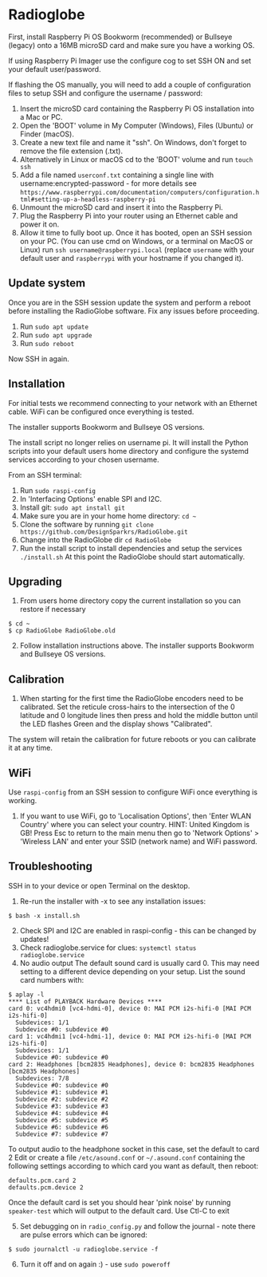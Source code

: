 # Radioglobe
First, install Raspberry Pi OS Bookworm (recommended) or Bullseye (legacy) onto a 16MB microSD card and make sure you have a working OS.

If using Raspberry Pi Imager use the configure cog to set SSH ON and set your default user/password. 

If flashing the OS manually, you will need to add a couple of configuration files to setup SSH and configure the username / password:
1. Insert the microSD card containing the Raspberry Pi OS installation into a Mac or PC.
2. Open the 'BOOT' volume in My Computer (Windows), Files (Ubuntu) or Finder (macOS).
3. Create a new text file and name it "ssh".  On Windows, don't forget to remove the file extension (.txt).
4. Alternatively in Linux or macOS cd to the 'BOOT' volume and run `touch ssh`
5. Add a file named `userconf.txt` containing a single line with username:encrypted-password - for more details see `https://www.raspberrypi.com/documentation/computers/configuration.html#setting-up-a-headless-raspberry-pi`
6. Unmount the microSD card and insert it into the Raspberry Pi.
7. Plug the Raspberry Pi into your router using an Ethernet cable and power it on.
8. Allow it time to fully boot up. Once it has booted, open an SSH session on your PC. (You can use cmd on Windows, or a terminal on MacOS or Linux) run `ssh username@raspberrypi.local` (replace `username` with your default user and `raspberrypi` with your hostname if you changed it).

## Update system
Once you are in the SSH session update the system and perform a reboot before installing the RadioGlobe software. Fix any issues before proceeding.
1. Run `sudo apt update`
2. Run `sudo apt upgrade`
3. Run `sudo reboot`

Now SSH in again.

## Installation
For initial tests we recommend connecting to your network with an Ethernet cable. WiFi can be configured once everything is tested.

The installer supports Bookworm and Bullseye OS versions.

The install script no longer relies on username pi. It will install the Python scripts into your default users home directory and configure the systemd services according to your chosen username.

From an SSH terminal:
1. Run `sudo raspi-config`
2. In 'Interfacing Options' enable SPI and I2C.
3. Install git: `sudo apt install git`
4. Make sure you are in your home home directory: `cd ~`
5. Clone the software by running `git clone https://github.com/DesignSparkrs/RadioGlobe.git`
6. Change into the RadioGlobe dir `cd RadioGlobe`
7. Run the install script to install dependencies and setup the services `./install.sh`
At this point the RadioGlobe should start automatically.

## Upgrading
1. From users home directory copy the current installation so you can restore if necessary
```
$ cd ~
$ cp RadioGlobe RadioGlobe.old
```
2. Follow installation instructions above. The installer supports Bookworm and Bullseye OS versions.

## Calibration
1. When starting for the first time the RadioGlobe encoders need to be calibrated. Set the reticule cross-hairs to the intersection of the 0 latitude and 0 longitude lines then press and hold the middle button until the LED flashes Green and the display shows "Calibrated".

The system will retain the calibration for future reboots or you can calibrate it at any time. 

## WiFi
Use `raspi-config` from an SSH session to configure WiFi once everything is working.

1. If you want to use WiFi, go to 'Localisation Options', then 'Enter WLAN Country' where you can select your country.
   HINT: United Kingdom is GB!  Press Esc to return to the main menu then go to 'Network Options' > 'Wireless LAN' and
   enter your SSID (network name) and WiFi password.

## Troubleshooting
SSH in to your device or open Terminal on the desktop.
1. Re-run the installer with -x to see any installation issues:
```
$ bash -x install.sh
```
2. Check SPI and I2C are enabled in raspi-config - this can be changed by updates!
3. Check radioglobe.service for clues: `systemctl status radioglobe.service`
4. No audio output
The default sound card is usually card 0. This may need setting to a different device depending on your setup.
List the sound card numbers with:
```
$ aplay -l
**** List of PLAYBACK Hardware Devices ****
card 0: vc4hdmi0 [vc4-hdmi-0], device 0: MAI PCM i2s-hifi-0 [MAI PCM i2s-hifi-0]
  Subdevices: 1/1
  Subdevice #0: subdevice #0
card 1: vc4hdmi1 [vc4-hdmi-1], device 0: MAI PCM i2s-hifi-0 [MAI PCM i2s-hifi-0]
  Subdevices: 1/1
  Subdevice #0: subdevice #0
card 2: Headphones [bcm2835 Headphones], device 0: bcm2835 Headphones [bcm2835 Headphones]
  Subdevices: 7/8
  Subdevice #0: subdevice #0
  Subdevice #1: subdevice #1
  Subdevice #2: subdevice #2
  Subdevice #3: subdevice #3
  Subdevice #4: subdevice #4
  Subdevice #5: subdevice #5
  Subdevice #6: subdevice #6
  Subdevice #7: subdevice #7
```

To output audio to the headphone socket in this case, set the default to card 2
Edit or create a file `/etc/asound.conf` or `~/.asound.conf` containing the following settings according to which card you want as default, then reboot:
```
defaults.pcm.card 2
defaults.pcm.device 2
```
Once the default card is set you should hear 'pink noise' by running `speaker-test` which will output to the default card. Use Ctl-C to exit

5. Set debugging on in `radio_config.py` and follow the journal - note there are pulse errors which can be ignored:
```
$ sudo journalctl -u radioglobe.service -f
```
6. Turn it off and on again :) - use `sudo poweroff`

